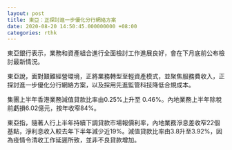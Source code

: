 ```yaml
---
layout: post
title: 東亞：正探討進一步優化分行網絡方案
date: 2020-08-20 14:50:45.000000000 +08:00
categories: rthk
---
```


東亞銀行表示，業務和資產組合進行全面檢討工作進展良好，會在下月底前公布檢討最新情況。

東亞說，面對艱難經營環境，正將業務轉型至輕資產模式，並聚焦服務費收入，正探討進一步優化分行網絡方案，以及採用先進監管科技降低合規成本。

集團上半年香港業務減值貸款比率由0.25%上升至 0.46%。內地業務上半年除稅前虧損6.02億元，按年收窄84%。

東亞指，隨著人行上半年持續下調貸款市場報價利率，內地業務淨息差收窄22個基點，淨利息收入較去年下半年減少近19%。減值貸款比率由3.8升至3.92%，因為疫情令清收工作延遲所致，並非不良貸款增加。
